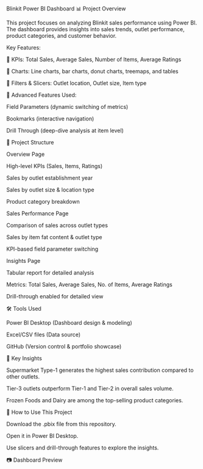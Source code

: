 Blinkit Power BI Dashboard
📊 Project Overview

This project focuses on analyzing Blinkit sales performance using Power BI.
The dashboard provides insights into sales trends, outlet performance, product categories, and customer behavior.

Key Features:

📌 KPIs: Total Sales, Average Sales, Number of Items, Average Ratings

📌 Charts: Line charts, bar charts, donut charts, treemaps, and tables

📌 Filters & Slicers: Outlet location, Outlet size, Item type

📌 Advanced Features Used:

Field Parameters (dynamic switching of metrics)

Bookmarks (interactive navigation)

Drill Through (deep-dive analysis at item level)

📂 Project Structure

Overview Page

High-level KPIs (Sales, Items, Ratings)

Sales by outlet establishment year

Sales by outlet size & location type

Product category breakdown

Sales Performance Page

Comparison of sales across outlet types

Sales by item fat content & outlet type

KPI-based field parameter switching

Insights Page

Tabular report for detailed analysis

Metrics: Total Sales, Average Sales, No. of Items, Average Ratings

Drill-through enabled for detailed view

🛠️ Tools Used

Power BI Desktop (Dashboard design & modeling)

Excel/CSV files (Data source)

GitHub (Version control & portfolio showcase)

📌 Key Insights

Supermarket Type-1 generates the highest sales contribution compared to other outlets.

Tier-3 outlets outperform Tier-1 and Tier-2 in overall sales volume.

Frozen Foods and Dairy are among the top-selling product categories.

🚀 How to Use This Project

Download the .pbix file from this repository.

Open it in Power BI Desktop.

Use slicers and drill-through features to explore the insights.

📷 Dashboard Preview
